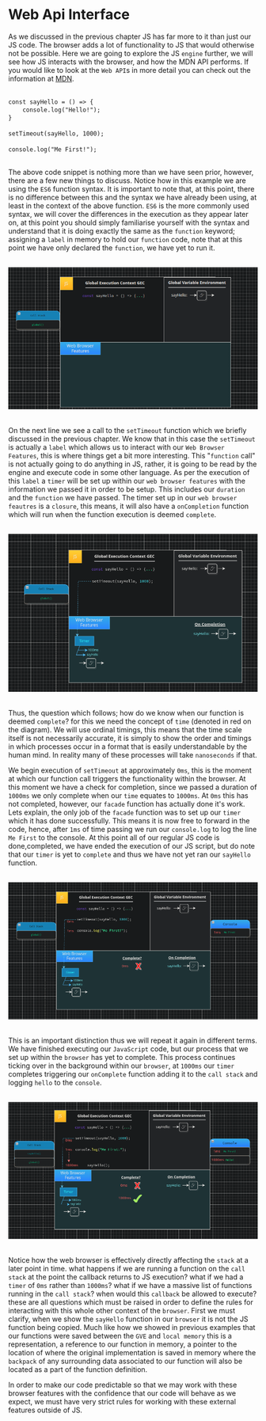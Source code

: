 # Web Api Interface

As we discussed in the previous chapter JS has far more to it than just our JS code. The browser adds a lot of functionality to JS that would otherwise not be possible. Here we are going to explore the JS `engine` further, we will see how JS interacts with the browser, and how the MDN API performs. If you would like to look at the `Web API`s in more detail you can check out the information at [MDN](https://developer.mozilla.org/en-US/docs/Web/API).

<pre>
<code>
const sayHello = () => {
    console.log("Hello!");
}

setTimeout(sayHello, 1000);

console.log("Me First!");
</code>
</pre>

The above code snippet is nothing more than we have seen prior, however, there are a few new things to discuss. Notice how in this example we are using the `ES6` function syntax. It is important to note that, at this point, there is no difference between this and the syntax we have already been using, at least in the context of the above function. `ES6` is the more commonly used syntax, we will cover the differences in the execution as they appear later on, at this point you should simply familiarise yourself with the syntax and understand that it is doing exactly the same as the `function` keyword; assigning a `label` in memory to hold our `function` code, note that at this point we have only declared the `function`, we have yet to run it.

<br />

<div align="center">
    <img src="../images/sayHelloGVE.png">
</div>

<br />

On the next line we see a call to the `setTimeout` function which we briefly discussed in the previous chapter. We know that in this case the `setTimeout` is actually a `label` which allows us to interact with our `Web Browser Features`, this is where things get a bit more interesting. This "`function` call" is not actually going to do anything in JS, rather, it is going to be read by the engine and execute code in some other language. As per the execution of this `label` a `timer` will be set up within our `web browser features` with the information we passed it in order to be setup. This includes our `duration` and the `function` we have passed. The timer set up in our `web browser feautres` is a `closure`, this means, it will also have a `onCompletion` function which will run when the function execution is deemed `complete`.

<br />

<div align="center">
    <img src="../images/browserFeatureSetup.png">
</div>

<br />

Thus, the question which follows; how do we know when our function is deemed `complete`? for this we need the concept of `time` (denoted in red on the diagram). We will use ordinal timings, this means that the time scale itself is not necessarily accurate, it is simply to show the order and timings in which processes occur in a format that is easily understandable by the human mind. In reality many of these processes will take `nanoseconds` if that.

We begin execution of `setTimeout` at approximately `0ms`, this is the moment at which our function call triggers the functionality within the browser. At this moment we have a check for completion, since we passed a duration of `1000ms` we only complete when our `time` equates to `1000ms`. At `0ms` this has not completed, however, our `facade` function has actually done it's work. Lets explain, the only job of the `facade` function was to set up our `timer` which it has done successfully. This means it is now free to forward in the code, hence, after `1ms` of time passing we run our `console.log` to log the line `Me First` to the console. At this point all of our regular JS code is done,completed, we have ended the execution of our JS script, but do note that our `timer` is yet to `complete` and thus we have not yet ran our `sayHello` function.

<br />

<div align="center">
    <img src="../images/meFirst.png">
</div>

<br />

This is an important distinction thus we will repeat it again in different terms. We have finished executing our `JavaScript` code, but our process that we set up within the `browser` has yet to complete. This process continues ticking over in the background within our `browser`, at `1000ms` our `timer` completes triggering our `onComplete` function adding it to the `call stack` and logging `hello` to the `console`.

<br />

<div align="center">
    <img src="../images/endWebTimer.png">
</div>

<br />

Notice how the web browser is effectively directly affecting the `stack` at a later point in time. what happens if we are running a function on the `call stack` at the point the callback returns to JS execution? what if we had a `timer` of `0ms` rather than `1000ms`? what if we have a massive list of functions running in the `call stack`? when would this `callback` be allowed to execute? these are all questions which must be raised in order to define the rules for interacting with this whole other context of the `browser`. First we must clarify, when we show the `sayHello` function in our `browser` it is not the JS function being copied. Much like how we showed in previous examples that our functions were saved between the `GVE` and `local memory` this is a representation, a reference to our function in memory, a pointer to the location of where the original implementation is saved in memory where the `backpack` of any surrounding data associated to our function will also be located as a part of the function definition.

In order to make our code predictable so that we may work with these browser features with the confidence that our code will behave as we expect, we must have very strict rules for working with these external features outside of JS. 
